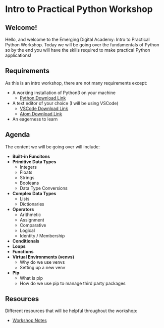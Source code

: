 # Intro to Practical Python Workshop

## Welcome!

Hello, and welcome to the Emerging Digital Academy: Intro to Practical Python Workshop. Today we will be going over the fundamentals of Python so by the end you will have the skills required to make practical Python applications!

## Requirements

As this is an intro workshop, there are not many requirements except:

- A working installation of Python3 on your machine
  - [Python Download Link](https://www.python.org/downloads/)
- A text editor of your choice (I will be using VSCode)
  - [VSCode Download Link](https://code.visualstudio.com/download)
  - [Atom Download Link](https://atom.io/)
- An eagerness to learn

## Agenda

The content we will be going over will include:

- **Built-in Funcitons**
- **Primitive Data Types**
  - Integers
  - Floats
  - Strings
  - Booleans
  - Data Type Conversions
- **Complex Data Types**
  - Lists
  - Dictionaries
- **Operators**
  - Arithmetic
  - Assignment
  - Comparative
  - Logical
  - Identity / Membership
- **Conditionals**
- **Loops**
- **Functions**
- **Virtual Environments (venvs)**
  - Why do we use venvs
  - Setting up a new venv
- **Pip**
  - What is pip
  - How do we use pip to manage third party packages

## Resources

Different resources that will be helpful throughout the workshop:

- [Workshop Notes](https://github.com/EmergingDigitalAcademy/python-intro-workshop/tree/main/notes/)
